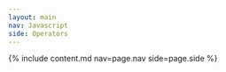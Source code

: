 ```yaml
---
layout: main
nav: Javascript
side: Operators
---
```

{% include content.md nav=page.nav side=page.side %}